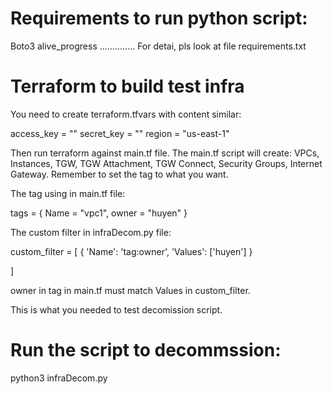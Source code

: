 # Requirements to run python script:
Boto3
alive_progress
..............
For detai, pls look at file requirements.txt

# Terraform to build test infra
You need to create terraform.tfvars with content similar:

access_key = ""
secret_key = ""
region     = "us-east-1"

Then run terraform against main.tf file.
The main.tf script will create: VPCs, Instances, TGW, TGW Attachment, TGW Connect, Security Groups, Internet Gateway.
Remember to set the tag to what you want.

The tag using in main.tf file:

tags = {
    Name = "vpc1",
    owner = "huyen"
}

The custom filter in infraDecom.py file:

custom_filter = [
    {
        'Name': 'tag:owner',
        'Values': ['huyen']
    }

]

owner in tag in main.tf must match Values in custom_filter.

This is what you needed to test decomission script.

# Run the script to decommssion:

python3 infraDecom.py

